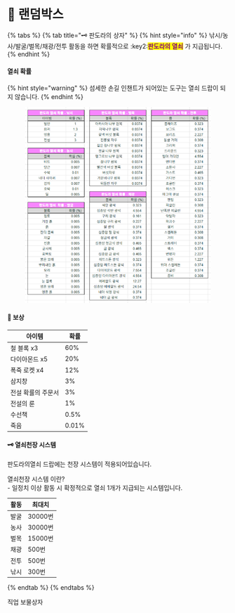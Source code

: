 # 🎁 랜덤박스

{% tabs %}
{% tab title="🗝️ 판도라의 상자" %}
{% hint style="info" %}
낚시/농사/발굴/벌목/채광/전투 활동을 하면 확률적으로 :key2:<mark style="color:purple;">**판도라의 열쇠**</mark> 가 지급됩니다.
{% endhint %}

#### 열쇠 확률

{% hint style="warning" %}
섬세한 손길 인챈트가 되어있는 도구는 열쇠 드랍이 되지 않습니다.
{% endhint %}

<figure><img src="../../.gitbook/assets/K5napandorakeyChance.png" alt=""><figcaption></figcaption></figure>

#### 🎁 보상

| 아이템        | 확률    |
| ---------- | ----- |
| 철 블록 x3    | 60%   |
| 다이아몬드 x5   | 20%   |
| 폭죽 로켓 x4   | 12%   |
| 삼지창        | 3%    |
| 전설 확률의 주문서 | 3%    |
| 전설의 룬      | 1%    |
| 수선책        | 0.5%  |
| 죽음         | 0.01% |

#### 🗝️ 열쇠천장 시스템

판도라의열쇠 드랍에는 천장 시스템이 적용되어있습니다.

열쇠천장 시스템 이란? \
\-  일정치 이상 활동 시 확정적으로 열쇠 1개가 지급되는 시스템입니다.

| 활동 | 최대치    |
| -- | ------ |
| 발굴 | 30000번 |
| 농사 | 30000번 |
| 벌목 | 15000번 |
| 채광 | 500번   |
| 전투 | 500번   |
| 낚시 | 300번   |
{% endtab %}
{% endtabs %}

직업 보물상자
